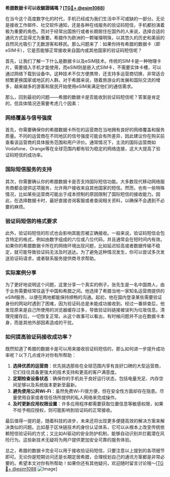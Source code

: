 **希腊数据卡可以收驗證碼嗎？[[TG💪+ @esim1088](https://t.me/s/esim1088)]**

在当今这个高度数字化的时代，手机已经成为我们生活中不可或缺的一部分。无论是接收工作邮件、社交软件通知，还是各种在线服务的验证码短信，手机都扮演着极为重要的角色。而对于经常出国旅行或者长期居住在国外的人来说，选择合适的通讯方式显得尤为重要。希腊作为欧洲的一颗璀璨明珠，以其悠久的历史和美丽的自然风光吸引了无数游客和移民。那么问题来了：如果你持有希腊的数据卡（即eSIM卡），它是否能够正常接收来自国内或其他国家的验证码短信呢？

首先，让我们了解一下什么是数据卡以及eSIM技术。传统的SIM卡是一种物理卡片，需要插入手机才能使用，而eSIM则是嵌入式SIM卡，不需要实体卡槽，可以通过网络下载到设备中。这种技术不仅方便携带，还支持多运营商切换，非常适合频繁更换国家或地区的人群。对于希腊来说，随着旅游业的发展和国际交流的增多，越来越多的游客和居民开始使用eSIM来满足他们的通信需求。

那么，回到最初的问题——希腊的数据卡是否能收到验证码短信呢？答案是肯定的，但具体情况还需要考虑几个因素：

### 网络覆盖与信号强度

首先，你需要确保你的希腊数据卡所在的运营商在当地拥有良好的网络覆盖和服务质量。不同的运营商在不同地区的信号强度可能会有所差异，因此建议你在购买前查看该运营商的具体服务范围和用户评价。通常情况下，主流的国际运营商如Vodafone、Orange等在全球范围内都有较为稳定的网络连接，这大大提高了验证码短信的成功率。

### 国际短信服务的支持

其次，你需要确认你的希腊数据卡是否支持国际短信功能。大多数现代移动网络服务商都会提供这项服务，允许用户接收来自其他国家的短信。然而，也有一些特殊情况，比如某些运营商可能出于成本控制的原因限制了国际短信的接收能力。因此，在选择数据卡时，最好直接咨询客服或者查阅相关资料，以确保不会遇到不必要的麻烦。

### 验证码短信的格式要求

此外，验证码短信的形式也会影响其能否被正确接收。一般来说，验证码短信会包含特定的格式，例如由数字组成的六位或八位代码，并且通常会在短时间内有效。如果你的希腊数据卡所在的网络环境出现问题，比如延迟较高或者数据传输不稳定，就可能导致验证码无法及时送达。为了避免这种情况发生，你可以尝试多次发送验证码请求，或者联系服务提供商寻求帮助。

### 实际案例分享

为了更好地说明这个问题，这里分享一个真实的例子。张先生是一名中国商人，由于业务需要经常往返于中国和希腊之间。他选择了希腊当地一家知名运营商提供的eSIM服务，以便在两地都能保持顺畅的沟通。起初，他在国内登录某些需要验证身份的网站时遇到了困难，因为验证码总是未能成功接收到。经过一番排查后，他发现原来是自己所使用的浏览器缓存过多，导致验证码链接被误判为垃圾信息。清理完缓存后，一切恢复正常。从这个故事可以看出，有时候问题并不出在数据卡本身，而是其他外部因素造成的干扰。

### 如何提高验证码接收成功率？

既然知道了希腊的数据卡是可以用来接收验证码短信的，那么如何进一步提升成功率呢？以下几点或许对你有所帮助：

1. **选择优质的运营商**：优先挑选那些在全球范围内享有良好口碑的大型运营商，它们往往具备更强大的技术支持和更高的客户满意度。
2. **定期检查设备状态**：确保你的手机处于良好运行状态，包括电量充足、内存空间足够以及系统版本更新至最新。
3. **避免使用公共Wi-Fi**：虽然免费Wi-Fi很方便，但在安全性方面却存在隐患。尽量使用自家或者信任场所提供的私人网络来完成操作。
4. **及时更新应用权限设置**：许多应用程序都需要获取位置信息等敏感权限，如果不给予相应授权，则可能影响到验证码的正常接收。

最后值得一提的是，随着科技的进步，未来还将出现更多便捷高效的解决方案来解决类似的问题。比如基于区块链技术的身份认证体系，它可以从根本上改变传统依赖短信验证码的方式；又比如AI驱动的安全防护机制，能够自动识别并拦截潜在风险行为。这些新技术无疑将为用户提供更加安全可靠的服务体验。

总之，希腊的数据卡完全可以用于接收验证码短信，只要注意以上提到的各项细节即可。无论你是短期访问还是长期定居希腊，合理规划自己的通讯方案都是非常必要的。希望本文对你有所帮助！如果你还有其他疑问，欢迎随时留言讨论哦～[[TG💪+ @esim1088](https://t.me/s/esim1088) ![Image](https://i.postimg.cc/4NQfJmqS/Snipaste-2025-05-13-00-14-12.png)]